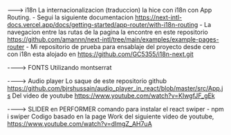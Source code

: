 
---> i18n
 La internacionalizacion (traduccion) la hice con i18n con App Routing.
    - Segui la siguiente documentacion https://next-intl-docs.vercel.app/docs/getting-started/app-router/with-i18n-routing
    - La navegacion entre las rutas de la pagina la encontre en este repositorio https://github.com/amannn/next-intl/tree/main/examples/example-pages-router
    - Mi repositorio de prueba para ensablaje del proyecto desde cero con i18n esta alojado en https://github.com/GC5355/i18n-next.git

---->  FONTS 
Utilizando montserrat 

----> Audio player
Lo saque de este repositorio github https://github.com/bjrshussain/audio_player_in_react/blob/master/src/App.js
Del video de youtube https://www.youtube.com/watch?v=KIwgfJF_gEk

----> SLIDER en PERFORMER
comando para instalar el react swiper - npm i swiper
Codigo basado en la page Work del siguiente video de youtube,  https://www.youtube.com/watch?v=dImgZ_AH7uA



